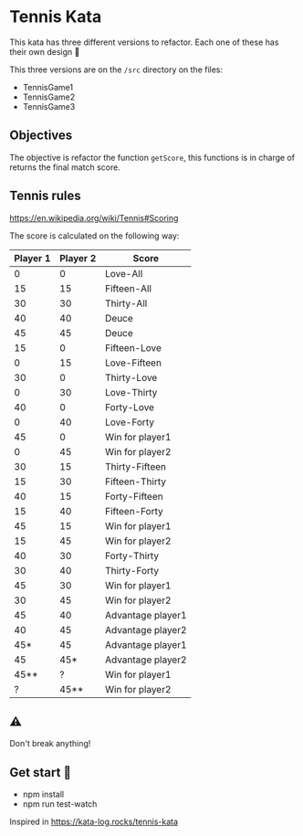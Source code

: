 # Tennis Kata
This kata has three different versions to refactor. Each one of these has their own design :shit: 

This three versions are on the `/src` directory on the files:

- TennisGame1
- TennisGame2
- TennisGame3

## Objectives

The objective is refactor the function `getScore`, this functions is in charge of returns the final match score.

## Tennis rules

https://en.wikipedia.org/wiki/Tennis#Scoring

The score is calculated on the following way:

| Player 1 | Player 2 | Score |
| --------- | --------- | --------- |
| 0 | 0 | Love-All |
| 15 | 15 | Fifteen-All |
| 30 | 30 | Thirty-All |
| 40 | 40 | Deuce |
| 45 | 45 | Deuce |
| 15 | 0 | Fifteen-Love |
| 0 | 15 | Love-Fifteen |
| 30 | 0 | Thirty-Love |
| 0 | 30 | Love-Thirty |
| 40 | 0 | Forty-Love |
| 0 | 40 | Love-Forty |
| 45 | 0 | Win for player1 |
| 0 | 45 | Win for player2 |
| 30 | 15 | Thirty-Fifteen |
| 15 | 30 | Fifteen-Thirty |
| 40 | 15 | Forty-Fifteen |
| 15 | 40 | Fifteen-Forty |
| 45 | 15 | Win for player1 |
| 15 | 45 | Win for player2 |
| 40 | 30 | Forty-Thirty |
| 30 | 40 | Thirty-Forty |
| 45 | 30 | Win for player1 |
| 30 | 45 | Win for player2 |
| 45 | 40 | Advantage player1 |
| 40 | 45 | Advantage player2 |
| 45* | 45 | Advantage player1 |
| 45 | 45* | Advantage player2 |
| 45** | ? | Win for player1 |
| ? | 45** | Win for player2 |

## :warning: 

Don't break anything!

## Get start 🚀
             
- npm install
- npm run test-watch

Inspired in https://kata-log.rocks/tennis-kata
